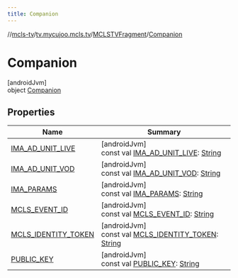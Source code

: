 ```yaml
---
title: Companion
---
```

//[mcls-tv](../../../../index.html)/[tv.mycujoo.mcls.tv](../../index.html)/[MCLSTVFragment](../index.html)/[Companion](index.html)



# Companion



[androidJvm]\
object [Companion](index.html)



## Properties


| Name | Summary |
|---|---|
| [IMA_AD_UNIT_LIVE](-i-m-a_-a-d_-u-n-i-t_-l-i-v-e.html) | [androidJvm]<br>const val [IMA_AD_UNIT_LIVE](-i-m-a_-a-d_-u-n-i-t_-l-i-v-e.html): [String](https://kotlinlang.org/api/latest/jvm/stdlib/kotlin/-string/index.html) |
| [IMA_AD_UNIT_VOD](-i-m-a_-a-d_-u-n-i-t_-v-o-d.html) | [androidJvm]<br>const val [IMA_AD_UNIT_VOD](-i-m-a_-a-d_-u-n-i-t_-v-o-d.html): [String](https://kotlinlang.org/api/latest/jvm/stdlib/kotlin/-string/index.html) |
| [IMA_PARAMS](-i-m-a_-p-a-r-a-m-s.html) | [androidJvm]<br>const val [IMA_PARAMS](-i-m-a_-p-a-r-a-m-s.html): [String](https://kotlinlang.org/api/latest/jvm/stdlib/kotlin/-string/index.html) |
| [MCLS_EVENT_ID](-m-c-l-s_-e-v-e-n-t_-i-d.html) | [androidJvm]<br>const val [MCLS_EVENT_ID](-m-c-l-s_-e-v-e-n-t_-i-d.html): [String](https://kotlinlang.org/api/latest/jvm/stdlib/kotlin/-string/index.html) |
| [MCLS_IDENTITY_TOKEN](-m-c-l-s_-i-d-e-n-t-i-t-y_-t-o-k-e-n.html) | [androidJvm]<br>const val [MCLS_IDENTITY_TOKEN](-m-c-l-s_-i-d-e-n-t-i-t-y_-t-o-k-e-n.html): [String](https://kotlinlang.org/api/latest/jvm/stdlib/kotlin/-string/index.html) |
| [PUBLIC_KEY](-p-u-b-l-i-c_-k-e-y.html) | [androidJvm]<br>const val [PUBLIC_KEY](-p-u-b-l-i-c_-k-e-y.html): [String](https://kotlinlang.org/api/latest/jvm/stdlib/kotlin/-string/index.html) |


